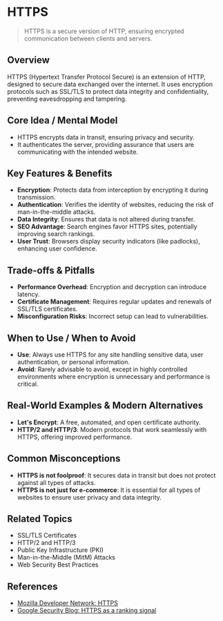 # HTTPS

> HTTPS is a secure version of HTTP, ensuring encrypted communication between clients and servers.

## Overview
HTTPS (Hypertext Transfer Protocol Secure) is an extension of HTTP, designed to secure data exchanged over the internet. It uses encryption protocols such as SSL/TLS to protect data integrity and confidentiality, preventing eavesdropping and tampering.

## Core Idea / Mental Model
- HTTPS encrypts data in transit, ensuring privacy and security.
- It authenticates the server, providing assurance that users are communicating with the intended website.

## Key Features & Benefits
- **Encryption**: Protects data from interception by encrypting it during transmission.
- **Authentication**: Verifies the identity of websites, reducing the risk of man-in-the-middle attacks.
- **Data Integrity**: Ensures that data is not altered during transfer.
- **SEO Advantage**: Search engines favor HTTPS sites, potentially improving search rankings.
- **User Trust**: Browsers display security indicators (like padlocks), enhancing user confidence.

## Trade-offs & Pitfalls
- **Performance Overhead**: Encryption and decryption can introduce latency.
- **Certificate Management**: Requires regular updates and renewals of SSL/TLS certificates.
- **Misconfiguration Risks**: Incorrect setup can lead to vulnerabilities.

## When to Use / When to Avoid
- **Use**: Always use HTTPS for any site handling sensitive data, user authentication, or personal information.
- **Avoid**: Rarely advisable to avoid, except in highly controlled environments where encryption is unnecessary and performance is critical.

## Real-World Examples & Modern Alternatives
- **Let's Encrypt**: A free, automated, and open certificate authority.
- **HTTP/2 and HTTP/3**: Modern protocols that work seamlessly with HTTPS, offering improved performance.

## Common Misconceptions
- **HTTPS is not foolproof**: It secures data in transit but does not protect against all types of attacks.
- **HTTPS is not just for e-commerce**: It is essential for all types of websites to ensure user privacy and data integrity.

## Related Topics
- SSL/TLS Certificates
- HTTP/2 and HTTP/3
- Public Key Infrastructure (PKI)
- Man-in-the-Middle (MitM) Attacks
- Web Security Best Practices

## References
- [Mozilla Developer Network: HTTPS](https://developer.mozilla.org/en-US/docs/Web/HTTP/Overview)
- [Google Security Blog: HTTPS as a ranking signal](https://webmasters.googleblog.com/2014/08/https-as-ranking-signal.html)